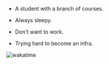 - A student with a branch of courses.

- Always sleepy.

- Don't want to work.

- Trying hard to become an infra.

![wakatime](https://github-readme-stats.vercel.app/api/wakatime?username=noneback&&layout=compact)

